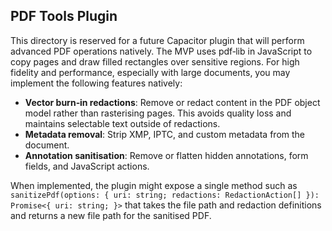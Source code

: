 ## PDF Tools Plugin

This directory is reserved for a future Capacitor plugin that will perform advanced PDF operations natively.  The MVP uses pdf‑lib in JavaScript to copy pages and draw filled rectangles over sensitive regions.  For high fidelity and performance, especially with large documents, you may implement the following features natively:

* **Vector burn‑in redactions**: Remove or redact content in the PDF object model rather than rasterising pages.  This avoids quality loss and maintains selectable text outside of redactions.
* **Metadata removal**: Strip XMP, IPTC, and custom metadata from the document.
* **Annotation sanitisation**: Remove or flatten hidden annotations, form fields, and JavaScript actions.

When implemented, the plugin might expose a single method such as `sanitizePdf(options: { uri: string; redactions: RedactionAction[] }): Promise<{ uri: string; }>` that takes the file path and redaction definitions and returns a new file path for the sanitised PDF.
